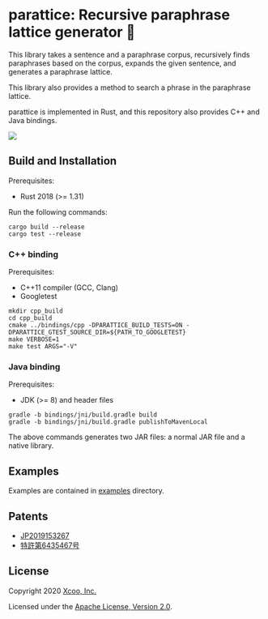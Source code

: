 # parattice: Recursive paraphrase lattice generator 🔄

This library takes a sentence and a paraphrase corpus, recursively finds
paraphrases based on the corpus, expands the given sentence, and generates a
paraphrase lattice.

This library also provides a method to search a phrase in the paraphrase
lattice.

parattice is implemented in Rust, and this repository also provides C++ and
Java bindings.

[![](http://meritbadge.herokuapp.com/parattice)](https://crates.io/crates/parattice)

## Build and Installation

Prerequisites:
* Rust 2018 (>= 1.31)

Run the following commands:
```shell
cargo build --release
cargo test --release
```

### C++ binding

Prerequisites:
* C++11 compiler (GCC, Clang)
* Googletest

```shell
mkdir cpp_build
cd cpp_build
cmake ../bindings/cpp -DPARATTICE_BUILD_TESTS=ON -DPARATTICE_GTEST_SOURCE_DIR=${PATH_TO_GOOGLETEST}
make VERBOSE=1
make test ARGS="-V"
```

### Java binding

Prerequisites:
* JDK (>= 8) and header files

```shell
gradle -b bindings/jni/build.gradle build
gradle -b bindings/jni/build.gradle publishToMavenLocal
```

The above commands generates two JAR files: a normal JAR file and a native library.

## Examples

Examples are contained in [examples](/examples) directory.

## Patents

* [JP2019153267](https://patentscope2.wipo.int/search/en/detail.jsf?docId=JP274788235)
* [特許第6435467号](https://www.j-platpat.inpit.go.jp/c1800/PU/JP-2019-153267/E7C117D77F8BF276A28A31DC60BF7E4CC5B53B3F230980164BD96541AA9DAA0F/11/ja)

## License

Copyright 2020 [Xcoo, Inc.](https://xcoo.jp/)

Licensed under the [Apache License, Version 2.0](/LICENSE).
